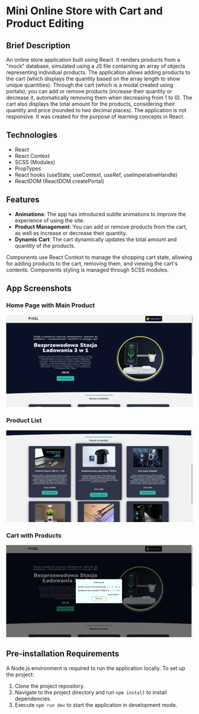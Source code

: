 # Mini Online Store with Cart and Product Editing

## Brief Description

An online store application built using React. It renders products from a "mock" database, simulated using a JS file containing an array of objects representing individual products. The application allows adding products to the cart (which displays the quantity based on the array length to show unique quantities). Through the cart (which is a modal created using portals), you can add or remove products (increase their quantity or decrease it, automatically removing them when decreasing from 1 to 0). The cart also displays the total amount for the products, considering their quantity and price (rounded to two decimal places). The application is not responsive. It was created for the purpose of learning concepts in React.

## Technologies

- React
- React Context
- SCSS (Modules)
- PropTypes
- React hooks (useState, useContext, useRef, useImperativeHandle)
- ReactDOM (ReactDOM.createPortal)

## Features

- **Animations**: The app has introduced subtle animations to improve the experience of using the site.
- **Product Management**: You can add or remove products from the cart, as well as increase or decrease their quantity.
- **Dynamic Cart**: The cart dynamically updates the total amount and quantity of the products.

Components use React Context to manage the shopping cart state, allowing for adding products to the cart, removing them, and viewing the cart's contents. Components styling is managed through SCSS modules.

## App Screenshots

### Home Page with Main Product

![Home Page with Main Product](docs/assets/1.png "Home Page with Main Product")

### Product List

![Product List](docs/assets/2.png "Product List")

### Cart with Products

![Cart with Products](docs/assets/3.png "Cart with Products")

## Pre-installation Requirements

A Node.js environment is required to run the application locally. To set up the project:

1. Clone the project repository.
2. Navigate to the project directory and run `npm install` to install dependencies.
3. Execute `npm run dev` to start the application in development mode.
